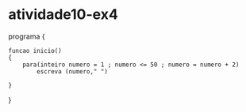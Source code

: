 # atividade10-ex4
programa
{
	
	funcao inicio()
	{
		para(inteiro numero = 1 ; numero <= 50 ; numero = numero + 2)
			escreva (numero," ")
		
	}
}

